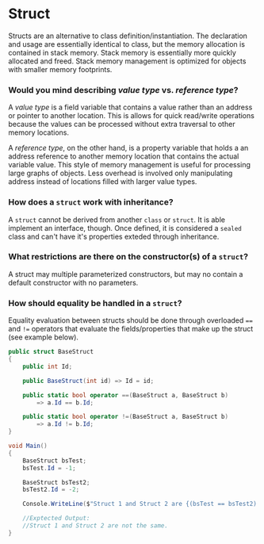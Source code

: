 # Struct

Structs are an alternative to class definition/instantiation.  The declaration and usage are essentially identical to class, but the memory allocation is contained in stack memory. Stack memory is essentially more quickly allocated and freed.  Stack memory management is optimized for objects with smaller memory footprints.  

### Would you mind describing _value type_ vs. _reference type_?

A _value type_ is a field variable that contains a value rather than an address or pointer to another location.  This is allows for quick read/write operations because the values can be processed without extra traversal to other memory locations.

A _reference type_, on the other hand, is a property variable that holds a an address reference to another memory location that contains the actual variable value.  This style of memory management is useful for processing large graphs of objects.  Less overhead is involved only manipulating address instead of locations filled with larger value types.

### How does a `struct` work with inheritance?

A `struct` cannot be derived from another `class` or `struct`.  It is able implement an interface, though.  Once defined, it is considered a `sealed` class and can't have it's properties exteded through inheritance.

### What restrictions are there on the constructor(s) of a `struct`?

A struct may multiple parameterized constructors, but may no contain a default constructor with no parameters.

### How should equality be handled in a `struct`?

Equality evaluation between structs should be done through overloaded `==` and `!=` operators that evaluate the fields/properties that make up the struct (see example below).

```csharp
public struct BaseStruct
{
    public int Id;

    public BaseStruct(int id) => Id = id;

    public static bool operator ==(BaseStruct a, BaseStruct b)
        => a.Id == b.Id;

    public static bool operator !=(BaseStruct a, BaseStruct b)
        => a.Id != b.Id;
}

void Main()
{
    BaseStruct bsTest;
    bsTest.Id = -1;

    BaseStruct bsTest2;
    bsTest2.Id = -2;

    Console.WriteLine($"Struct 1 and Struct 2 are {(bsTest == bsTest2) ? " " : "not "}the same.");

    //Exptected Output:
    //Struct 1 and Struct 2 are not the same.
}
```